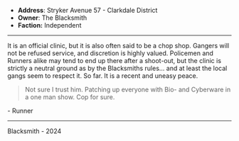 - **Address**: Stryker Avenue 57 - Clarkdale District
- **Owner**: The Blacksmith
- **Faction:** Independent
___
It is an official clinic, but it is also often said to be a chop shop. Gangers will not be refused service, and discretion is highly valued. Policemen and Runners alike may tend to end up there after a shoot-out, but the clinic is strictly a neutral ground as by the Blacksmiths rules... and at least the local gangs seem to respect it. So far. It is a recent and uneasy peace.

> Not sure I trust him. Patching up everyone with Bio- and Cyberware in a one man show. Cop for sure.
> 
\- Runner

___

Blacksmith - 2024